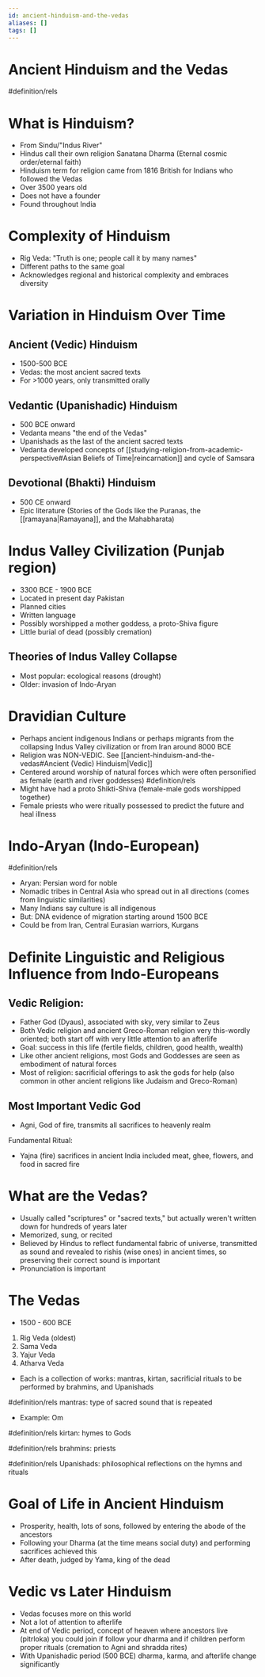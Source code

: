 ```yaml
---
id: ancient-hinduism-and-the-vedas
aliases: []
tags: []
---
```


# Ancient Hinduism and the Vedas

#definition/rels
# What is Hinduism?
- From Sindu/"Indus River"
- Hindus call their own religion Sanatana Dharma (Eternal cosmic order/eternal faith)
- Hinduism term for religion came from 1816 British for Indians who followed the Vedas
- Over 3500 years old
- Does not have a founder
- Found throughout India

# Complexity of Hinduism
- Rig Veda: "Truth is one; people call it by many names"
- Different paths to the same goal
- Acknowledges regional and historical complexity and embraces diversity

# Variation in Hinduism Over Time

## Ancient (Vedic) Hinduism
- 1500-500 BCE
- Vedas: the most ancient sacred texts
- For >1000 years, only transmitted orally

## Vedantic (Upanishadic) Hinduism
- 500 BCE onward
- Vedanta means "the end of the Vedas"
- Upanishads as the last of the ancient sacred texts
- Vedanta developed concepts of [[studying-religion-from-academic-perspective#Asian Beliefs of Time|reincarnation]] and cycle of Samsara

## Devotional (Bhakti) Hinduism
- 500 CE onward
- Epic literature (Stories of the Gods like the Puranas, the [[ramayana|Ramayana]], and the Mahabharata)

# Indus Valley Civilization (Punjab region)
- 3300 BCE - 1900 BCE
- Located in present day Pakistan
- Planned cities
- Written language
- Possibly worshipped a mother goddess, a proto-Shiva figure
- Little burial of dead (possibly cremation)

## Theories of Indus Valley Collapse
- Most popular: ecological reasons (drought)
- Older: invasion of Indo-Aryan

# Dravidian Culture
- Perhaps ancient indigenous Indians or perhaps migrants from the collapsing Indus Valley civilization or from Iran around 8000 BCE
- Religion was NON-VEDIC. See [[ancient-hinduism-and-the-vedas#Ancient (Vedic) Hinduism|Vedic]]
- Centered around worship of natural forces which were often personified as female (earth and river goddesses)
#definition/rels
- Might have had a proto Shikti-Shiva (female-male gods worshipped together)
- Female priests who were ritually possessed to predict the future and heal illness

# Indo-Aryan (Indo-European)
#definition/rels
- Aryan: Persian word for noble
- Nomadic tribes in Central Asia who spread out in all directions (comes from linguistic similarities)
- Many Indians say culture is all indigenous
- But: DNA evidence of migration starting around 1500 BCE
- Could be from Iran, Central Eurasian warriors, Kurgans

# Definite Linguistic and Religious Influence from Indo-Europeans

## Vedic Religion:
- Father God (Dyaus), associated with sky, very similar to Zeus
- Both Vedic religion and ancient Greco-Roman religion very this-wordly oriented; both start off with very little attention to an afterlife
- Goal: success in this life (fertile fields, children, good health, wealth)
- Like other ancient religions, most Gods and Goddesses are seen as embodiment of natural forces
- Most of religion: sacrificial offerings to ask the gods for help (also common in other ancient religions like Judaism and Greco-Roman)

## Most Important Vedic God
- Agni, God of fire, transmits all sacrifices to heavenly realm

Fundamental Ritual:
- Yajna (fire) sacrifices in ancient India included meat, ghee, flowers, and food in sacred fire

# What are the Vedas?
- Usually called "scriptures" or "sacred texts," but actually weren't written down for hundreds of years later
- Memorized, sung, or recited
- Believed by Hindus to reflect fundamental fabric of universe, transmitted as sound and revealed to rishis (wise ones) in ancient times, so preserving their correct sound is important
- Pronunciation is important

# The Vedas
- 1500 - 600 BCE

1. Rig Veda (oldest)
2. Sama Veda
3. Yajur Veda
4. Atharva Veda

- Each is a collection of works: mantras, kirtan, sacrificial rituals to be performed by brahmins, and Upanishads

#definition/rels
mantras: type of sacred sound that is repeated
- Example: Om

#definition/rels
kirtan: hymes to Gods

#definition/rels
brahmins: priests

#definition/rels
Upanishads: philosophical reflections on the hymns and rituals

# Goal of Life in Ancient Hinduism
- Prosperity, health, lots of sons, followed by entering the abode of the ancestors
- Following your Dharma (at the time means social duty) and performing sacrifices achieved this
- After death, judged by Yama, king of the dead

# Vedic vs Later Hinduism
- Vedas focuses more on this world
- Not a lot of attention to afterlife
- At end of Vedic period, concept of heaven where ancestors live (pitrloka) you could join if follow your dharma and if children perform proper rituals (cremation to Agni and shradda rites)
- With Upanishadic period (500 BCE) dharma, karma, and afterlife change significantly

